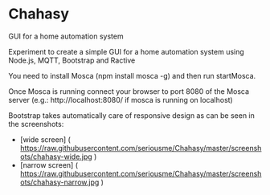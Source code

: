 # Chahasy
GUI for a home automation system

Experiment to create a simple GUI for a home automation system using Node.js, MQTT, Bootstrap and Ractive

You need to install Mosca (npm install mosca -g)  and then run startMosca.

Once Mosca is running connect your browser to port 8080 of the Mosca server (e.g.: http://localhost:8080/ if mosca is running on localhost)

Bootstrap takes automatically care of responsive design as can be seen in the screenshots:
- [wide screen] ( https://raw.githubusercontent.com/seriousme/Chahasy/master/screenshots/chahasy-wide.jpg )
- [narrow screen] ( https://raw.githubusercontent.com/seriousme/Chahasy/master/screenshots/chahasy-narrow.jpg )
